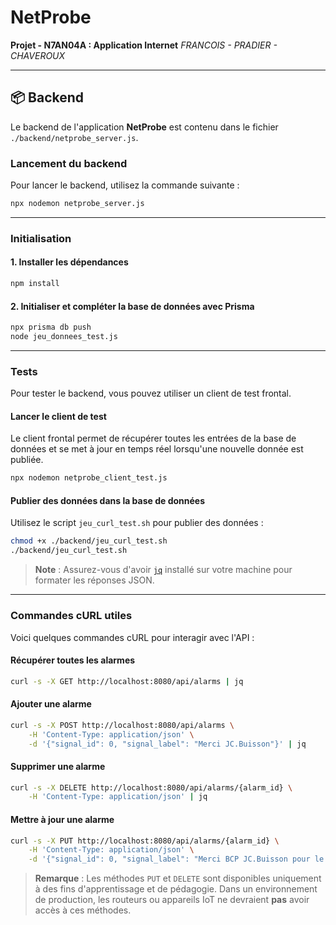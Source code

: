 # NetProbe
**Projet - N7AN04A : Application Internet**
*FRANCOIS - PRADIER - CHAVEROUX*

---

## 📦 Backend
Le backend de l'application **NetProbe** est contenu dans le fichier `./backend/netprobe_server.js`.

### Lancement du backend
Pour lancer le backend, utilisez la commande suivante :
```bash
npx nodemon netprobe_server.js
```

---

### Initialisation

#### 1. Installer les dépendances
```bash
npm install
```

#### 2. Initialiser et compléter la base de données avec Prisma
```bash
npx prisma db push
node jeu_donnees_test.js
```
---

### Tests
Pour tester le backend, vous pouvez utiliser un client de test frontal.

#### Lancer le client de test
Le client frontal permet de récupérer toutes les entrées de la base de données et se met à jour en temps réel lorsqu'une nouvelle donnée est publiée.
```bash
npx nodemon netprobe_client_test.js
```

#### Publier des données dans la base de données
Utilisez le script `jeu_curl_test.sh` pour publier des données :
```bash
chmod +x ./backend/jeu_curl_test.sh
./backend/jeu_curl_test.sh
```
> **Note** : Assurez-vous d'avoir [`jq`](https://stedolan.github.io/jq/) installé sur votre machine pour formater les réponses JSON.

---

### Commandes cURL utiles
Voici quelques commandes cURL pour interagir avec l'API :

#### Récupérer toutes les alarmes
```bash
curl -s -X GET http://localhost:8080/api/alarms | jq
```

#### Ajouter une alarme
```bash
curl -s -X POST http://localhost:8080/api/alarms \
    -H 'Content-Type: application/json' \
    -d '{"signal_id": 0, "signal_label": "Merci JC.Buisson"}' | jq
```

#### Supprimer une alarme
```bash
curl -s -X DELETE http://localhost:8080/api/alarms/{alarm_id} \
    -H 'Content-Type: application/json' | jq
```

#### Mettre à jour une alarme
```bash
curl -s -X PUT http://localhost:8080/api/alarms/{alarm_id} \
    -H 'Content-Type: application/json' \
    -d '{"signal_id": 0, "signal_label": "Merci BCP JC.Buisson pour le troubleshoot"}' | jq
```

> **Remarque** : Les méthodes `PUT` et `DELETE` sont disponibles uniquement à des fins d'apprentissage et de pédagogie. Dans un environnement de production, les routeurs ou appareils IoT ne devraient **pas** avoir accès à ces méthodes.
